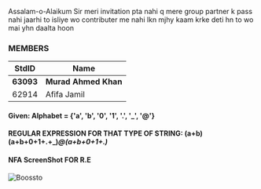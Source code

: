 Assalam-o-Alaikum Sir meri invitation pta nahi q mere group partner k pass nahi jaarhi to isliye wo contributer me nahi lkn mjhy kaam krke deti hn to wo mai yhn daalta hoon
### MEMBERS ###
StdID | Name
------------ | -------------
**63093** | **Murad Ahmed Khan** <!--Group Leader-->
62914 | Afifa Jamil


#### Given:  Alphabet = {'a', 'b', '0', '1', '.', '_', '@'}

#### REGULAR EXPRESSION FOR THAT TYPE OF STRING: (a+b)(a+b+0+1+.+_)*@(a+b+0+1+.)*

#### NFA ScreenShot FOR R.E ####

![Boossto](https://user-images.githubusercontent.com/54790523/107608971-719b4600-6c35-11eb-9ad8-5a4e78d47977.PNG)
